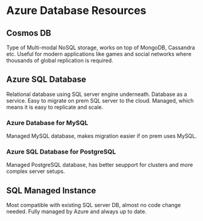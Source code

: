 # Azure Database Resources

## Cosmos DB

Type of Multi-modal NoSQL storage, works on top of MongoDB, Cassandra etc.
Useful for modern applications like games and social networks where thousands of global replication is required.

## Azure SQL Database

Relational database using SQL server engine underneath. Database as a service.
Easy to migrate on prem SQL server to the cloud.
Managed, which means it is easy to replicate and scale.

### Azure Database for MySQL

Managed MySQL database, makes migration easier if on prem uses MySQL.

### Azure SQL Database for PostgreSQL

Managed PostgreSQL database, has better seupport for clusters and more complex server setups.

## SQL Managed Instance

Most compatible with existing SQL server DB, almost no code change needed.
Fully managed by Azure and always up to date.
